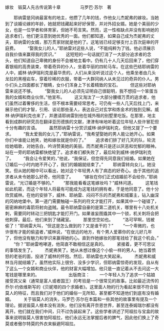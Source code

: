嫁妆　锻莫人先古传说第十章
　　
　　马罗巴·苏尔　著

　　耶纳雷是冈纳最富有的地主，他攒了几年的钱，作他女儿杰妮弗的嫁妆。当她到了谈婚论嫁的年龄，她就把钱藏起来好好保管，并对外招女婿。她是个美丽的少女，也是一位学者和体育家，但她不苟言笑。然而，这一性格缺点并没有影响她的追求者们，他们更注意到她优秀的一面。他们都知道，如果自己成为杰妮弗的丈夫，耶纳雷的女婿，那万贯家财就是他的了。这笔钱已经足够支付上百次庭审的开庭费。
　　“娶我女儿的人，”耶纳雷对这些人说，“不能纯粹为了钱。他必须展示自我价值来赢得我的赏识。”
　　这短短的一句话就打消了一大部分追求者的念头，他们知道自己卑微的身份不会被地主看中。仍有几十人几天后回来了，他们穿着银缎的高贵装束，带着奇异的仆人，坐着华丽的四轮马车。在这些巴结耶纳雷的人中，威林·纳伊瑞利克是最华贵的。人们从来没听说过这个人，他乘坐者由几头龙拉的黑檀岩车，穿着珍稀的衣服，带着一大群冈纳人从未见过的奇异的仆人。男仆们头上四面都长了眼睛，女仆们浑身上下长着精致的宝石。
　　但这些对耶纳雷来说还不够。
　　“娶我女儿的人必须先证明自己很聪明，我不想招一个笨蛋当我的女婿和商业伙伴。”他宣布。
　　这又淘汰了一大部分腰缠万贯的追求者，他们虽然过着奢侈的生活，但不根本需要经常思考。可仍有一些人几天后找上门，来展示他们的才智，引用、谈论那些圣人，表达自己对玄学和炼金术的独到见解。威林·纳伊瑞利克也来了，并邀请耶纳雷到他在城外租的别墅里吃饭。在那里，地主看到成群的研究员在翻译亚历德族的文献，津津有味地听着这位年轻人些许冒犯但十分有趣的言语。
　　虽然耶纳雷十分赏识威林·纳伊瑞利克，但他又提了一个要求。
　　“我太爱我的女儿了，”耶纳雷说，“我希望娶她的男人能让她开心。如果你们中谁能让她笑，她和嫁妆就是你的了。”
　　追求者们排了好几天的队，轮流给她唱歌，对她告白，吟诗赞美她的美丽。而杰妮弗只是还以厌恶和忧郁的眼神。站在一旁的耶纳雷都快绝望了。追求者们都失败了，最后轮到威林·纳伊瑞利克了。
　　“我会让令爱笑的，”他说，“我保证，但您得先同意我们结婚。如果她在订婚后一小时内她不开心了，我们的婚姻就结束了。”
　　耶纳雷转向女儿。她没笑。但从她的眼中可以看出，她对这个年轻男人有了病态的好奇心。由于其他的追求者从未令她那么好奇，他同意了。
　　“嫁妆在你们正式结婚前不会给你，”耶纳雷说，“光订婚是不够的。”
　　“那我能看看这笔嫁妆吗？”威林问道。
　　这笔钱如此机密，而这个年轻人将最有可能成为这笔钱的拥有者，于是他同意了。他十分欣赏威林。在他的安排下，威林、耶纳雷、闷闷不乐的杰妮弗和城寨主，钻入幽深的冈纳地堡中。第一道门需要触碰一系列的符文才能打开，如果其中一个碰错了，密密麻麻的毒箭将射向盗贼。最令耶纳雷自豪的是第二道机关，哪里有十八处机关刺，需要同时转动三把钥匙才能打开门。如果谁妄图撬其中一个锁，机关刺将会把他刺穿。最后，他们来到了储藏室。
　　那里空空如也。
　　“洛可罕啊，钱被偷了！”耶纳雷大叫，“但这是怎么做到的？又是谁干的？”
　　“一个卑微的，也许很有才能的偷盗者，”威林说，“在很远的地方，有个男人爱慕你的女儿好几年了，但他没有魅力和学识来赢得她的心。直到作她嫁妆的那笔钱给了我这个机会。”
　　“你？”耶纳雷咆哮道，他简直不敢相信这是真的。
　　紧接着，更不可思议的事情发生了。
　　杰妮弗笑了。她从未想过像这个小偷一样的男人。她当着愤怒的老爸的面，投进了威林的怀抱。然后，耶纳雷也大笑起来。
　　杰妮弗和威林当月就结婚了。虽然他实际上很穷、没多少学识，但耶纳雷惊奇的发现，自从有了这么一个女婿和商业伙伴，他的财富大幅增加。他只是一直记着从不去问这一大笔钱是哪里来的。
　　
　　
　　出版商注：
　　一个年轻人为了追求一个姑娘接受其父亲（通常是富人或者国王）的考验是一个很常见的故事。比如最近流传的乔尔·约依维斯写的《贝妮塔的四个求婚者》。这里面人物的行为看起来很不符合锻莫人的特征，而且我们对于他们的婚俗一无所知，甚至都不知道他们到底有没有婚姻。
　　关于锻莫人的消失，马罗巴·苏尔在本篇和一些其他的故事里有提及一个理论。据说锻莫人根本没有消失，他们没有离开奈恩世界，甚至连泰姆瑞尔都没有离开。他们就在我们中间，只不过伪装起来了。这些学者讲述了阿祖拉与宝盒的故事来说明锻莫人很害怕阿祖拉，他们永远无法掌握后者的脾气，因此他们换上了奇莫或者傲尔特莫的外衣来躲避阿祖拉。
